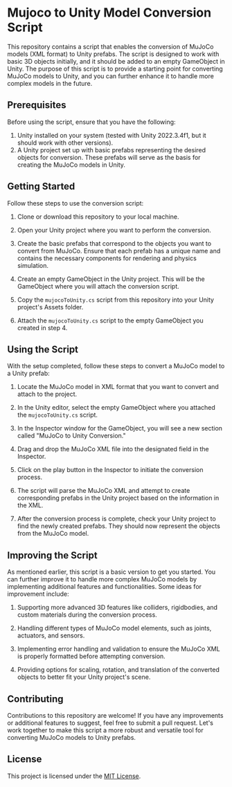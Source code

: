 # Mujoco to Unity Model Conversion Script

This repository contains a script that enables the conversion of MuJoCo models (XML format) to Unity prefabs. The script is designed to work with basic 3D objects initially, and it should be added to an empty GameObject in Unity. The purpose of this script is to provide a starting point for converting MuJoCo models to Unity, and you can further enhance it to handle more complex models in the future.

## Prerequisites

Before using the script, ensure that you have the following:

1. Unity installed on your system (tested with Unity 2022.3.4f1, but it should work with other versions).
2. A Unity project set up with basic prefabs representing the desired objects for conversion. These prefabs will serve as the basis for creating the MuJoCo models in Unity.

## Getting Started

Follow these steps to use the conversion script:

1. Clone or download this repository to your local machine.

2. Open your Unity project where you want to perform the conversion.

3. Create the basic prefabs that correspond to the objects you want to convert from MuJoCo. Ensure that each prefab has a unique name and contains the necessary components for rendering and physics simulation.

4. Create an empty GameObject in the Unity project. This will be the GameObject where you will attach the conversion script.

5. Copy the `mujocoToUnity.cs` script from this repository into your Unity project's Assets folder.

6. Attach the `mujocoToUnity.cs` script to the empty GameObject you created in step 4.

## Using the Script

With the setup completed, follow these steps to convert a MuJoCo model to a Unity prefab:

1. Locate the MuJoCo model in XML format that you want to convert and attach to the project.

2. In the Unity editor, select the empty GameObject where you attached the `mujocoToUnity.cs` script.

3. In the Inspector window for the GameObject, you will see a new section called "MuJoCo to Unity Conversion."

4. Drag and drop the MuJoCo XML file into the designated field in the Inspector.

5. Click on the play button in the Inspector to initiate the conversion process.

6. The script will parse the MuJoCo XML and attempt to create corresponding prefabs in the Unity project based on the information in the XML.

7. After the conversion process is complete, check your Unity project to find the newly created prefabs. They should now represent the objects from the MuJoCo model.

## Improving the Script

As mentioned earlier, this script is a basic version to get you started. You can further improve it to handle more complex MuJoCo models by implementing additional features and functionalities. Some ideas for improvement include:

1. Supporting more advanced 3D features like colliders, rigidbodies, and custom materials during the conversion process.

2. Handling different types of MuJoCo model elements, such as joints, actuators, and sensors.

3. Implementing error handling and validation to ensure the MuJoCo XML is properly formatted before attempting conversion.

4. Providing options for scaling, rotation, and translation of the converted objects to better fit your Unity project's scene.

## Contributing

Contributions to this repository are welcome! If you have any improvements or additional features to suggest, feel free to submit a pull request. Let's work together to make this script a more robust and versatile tool for converting MuJoCo models to Unity prefabs.

## License

This project is licensed under the [MIT License](LICENSE).
